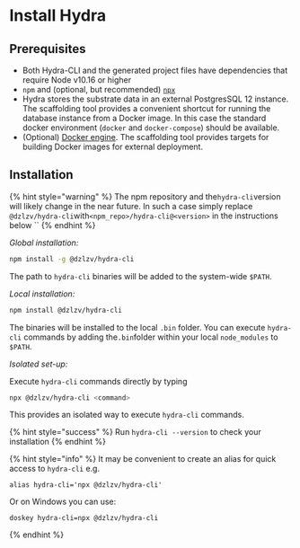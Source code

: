 # Install Hydra

## Prerequisites

* Both Hydra-CLI and the generated project files have dependencies that require Node v10.16 or higher
* `npm` and \(optional, but recommended\) [`npx`](https://www.npmjs.com/package/npx)
* Hydra stores the substrate data in an external PostgresSQL 12 instance. The scaffolding tool provides a convenient shortcut for running the database instance from a Docker image. In this case the standard docker environment \(`docker` and `docker-compose`\) should be available.
* \(Optional\) [Docker engine](https://docs.docker.com/engine/install/). The scaffolding tool provides targets for building Docker images for external deployment.

## Installation

{% hint style="warning" %}
The npm repository and the`hydra-cli`version will likely change in the near future. In such a case simply replace `@dzlzv/hydra-cli`with`<npm_repo>/hydra-cli@<version>` in the instructions below \`\`
{% endhint %}

_Global installation:_

```bash
npm install -g @dzlzv/hydra-cli
```

The path to `hydra-cli` binaries will be added to the system-wide `$PATH`.

_Local installation:_

```bash
npm install @dzlzv/hydra-cli
```

The binaries will be installed to the local `.bin` folder. You can execute `hydra-cli` commands by adding the`.bin`folder within your local `node_modules` to `$PATH`.

_Isolated set-up:_

Execute `hydra-cli` commands directly by typing

```bash
npx @dzlzv/hydra-cli <command>
```

This provides an isolated way to execute `hydra-cli` commands.

{% hint style="success" %}
Run `hydra-cli --version` to check your installation
{% endhint %}

{% hint style="info" %}
It may be convenient to create an alias for quick access to `hydra-cli` e.g.

```text
alias hydra-cli='npx @dzlzv/hydra-cli'
```

Or on Windows you can use:

```text
doskey hydra-cli=npx @dzlzv/hydra-cli
```
{% endhint %}

